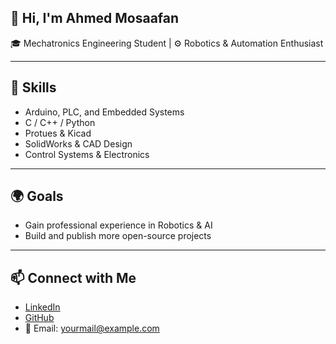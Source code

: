 
## 👋 Hi, I'm Ahmed Mosaafan  

🎓 Mechatronics Engineering Student | ⚙️ Robotics & Automation Enthusiast   

---

## 🔧 Skills
- Arduino, PLC, and Embedded Systems  
- C / C++ / Python
- Protues & Kicad 
- SolidWorks & CAD Design  
- Control Systems & Electronics  


---

## 🌍 Goals
- Gain professional experience in Robotics & AI  
- Build and publish more open-source projects    

---

## 📫 Connect with Me
- [LinkedIn](https://linkedin.com/in/ahmedmosaafan)  
- [GitHub](https://github.com/Ahmedmosaafan)  
- 📧 Email: yourmail@example.com

